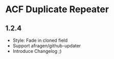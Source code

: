 ACF Duplicate Repeater
======================

1.2.4
-----
 - Style: Fade in cloned field
 - Support afragen/github-updater
 - Introduce Changelog ;)
